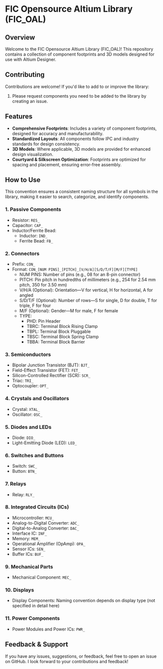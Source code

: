 # FIC Opensource Altium Library (FIC_OAL)
## Overview
Welcome to the FIC Opensource Altium Library (FIC_OAL)! This repository contains a collection of component footprints and 3D models designed for use with Altium Designer.

## Contributing
Contributions are welcome! If you'd like to add to or improve the library:
1. Please request components you need to be added to the library by creating an issue.

## Features
- **Comprehensive Footprints**: Includes a variety of component footprints, designed for accuracy and manufacturability.
- **Standardized Layouts**: All components follow IPC and industry standards for design consistency.
- **3D Models**: Where applicable, 3D models are provided for enhanced design visualization.
- **Courtyard & Silkscreen Optimization**: Footprints are optimized for spacing and placement, ensuring error-free assembly.

## How to Use

This convention ensures a consistent naming structure for all symbols in the library, making it easier to search, categorize, and identify components.

### 1. Passive Components
- Resistor: `RES_`
- Capacitor: `CAP_`
- Inductor/Ferrite Bead:
  - Inductor: `IND_`
  - Ferrite Bead: `FB_`

### 2. Connectors
- Prefix: `CON_`
- Format: `CON_[NUM PINS]_[PITCH]_[V/H/A][S/D/T/F][M/F][TYPE]`
  - NUM PINS: Number of pins (e.g., 08 for an 8-pin connector)
  - PITCH: Pin pitch in hundredths of millimeters (e.g., 254 for 2.54 mm pitch, 350 for 3.50 mm)
  - V/H/A (Optional): Orientation—V for vertical, H for horizontal, A for angled
  - S/D/T/F (Optional): Number of rows—S for single, D for double, T for triple, F for four
  - M/F (Optional): Gender—M for male, F for female
  - TYPE:
    - PHD: Pin Header
    - TBRC: Terminal Block Rising Clamp
    - TBPL: Terminal Block Pluggable
    - TBSC: Terminal Block Spring Clamp
    - TBBA: Terminal Block Barrier

### 3. Semiconductors
- Bipolar Junction Transistor (BJT): `BJT_`
- Field-Effect Transistor (FET): `FET_`
- Silicon-Controlled Rectifier (SCR): `SCR_`
- Triac: `TRI_`
- Optocoupler: `OPT_`

### 4. Crystals and Oscillators
- Crystal: `XTAL_`
- Oscillator: `OSC_`

### 5. Diodes and LEDs
- Diode: `DIO_`
- Light-Emitting Diode (LED): `LED_`

### 6. Switches and Buttons
- Switch: `SWC_`
- Button: `BTN_`

### 7. Relays
- Relay: `RLY_`

### 8. Integrated Circuits (ICs)
- Microcontroller: `MCU_`
- Analog-to-Digital Converter: `ADC_`
- Digital-to-Analog Converter: `DAC_`
- Interface IC: `INF_`
- Memory: `MEM_`
- Operational Amplifier (OpAmp): `OPA_`
- Sensor ICs: `SEN_`
- Buffer ICs: `BUF_`

### 9. Mechanical Parts
- Mechanical Component: `MEC_`

### 10. Displays
- Display Components: Naming convention depends on display type (not specified in detail here)

### 11. Power Components
- Power Modules and Power ICs: `PWR_`

## Feedback & Support

If you have any issues, suggestions, or feedback, feel free to open an issue on GitHub. I look forward to your contributions and feedback!
